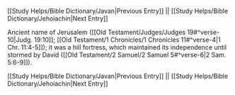 [[Study Helps/Bible Dictionary/Javan|Previous Entry]]  ||  [[Study Helps/Bible Dictionary/Jehoiachin|Next Entry]]

 Ancient name of Jerusalem ([[Old Testament/Judges/Judges 19#^verse-10|Judg. 19:10]]; [[Old Testament/1 Chronicles/1 Chronicles 11#^verse-4|1 Chr. 11:4-5]]); it was a hill fortress, which maintained its independence until stormed by David ([[Old Testament/2 Samuel/2 Samuel 5#^verse-6|2 Sam. 5:6-9]]).

[[Study Helps/Bible Dictionary/Javan|Previous Entry]]  ||  [[Study Helps/Bible Dictionary/Jehoiachin|Next Entry]]
